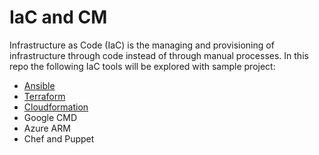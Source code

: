 # IaC and CM
Infrastructure as Code (IaC) is the managing and provisioning of infrastructure through code instead of through manual processes.
In this repo the following IaC tools will be explored with sample project: 

- [Ansible](https://github.com/aa-cloudengineer/IaC/tree/main/Ansible)
- [Terraform](https://github.com/aa-cloudengineer/IaC/tree/main/Terraform)
- [Cloudformation](https://github.com/aa-cloudengineer/IaC/tree/main/Cloudformation)
- Google CMD
- Azure ARM
- Chef and Puppet 

